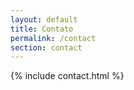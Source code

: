 ```yaml
---
layout: default
title: Contato
permalink: /contact
section: contact
---
```



 {% include contact.html %}
